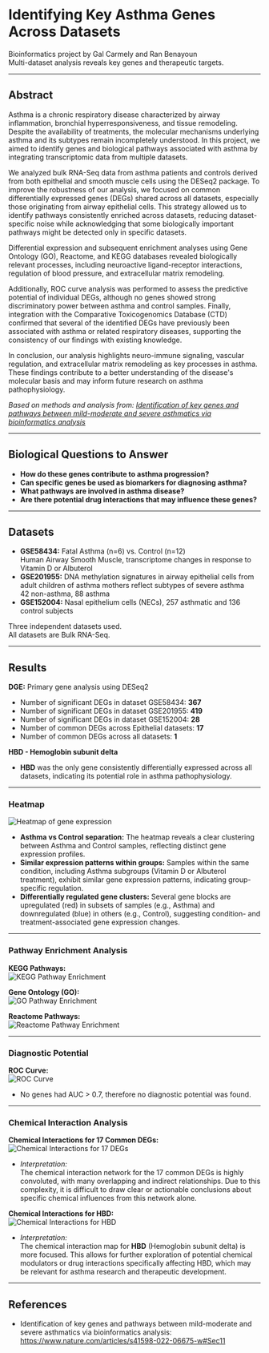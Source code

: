 # Identifying Key Asthma Genes Across Datasets

Bioinformatics project by Gal Carmely and Ran Benayoun  
Multi-dataset analysis reveals key genes and therapeutic targets.

---

## Abstract

Asthma is a chronic respiratory disease characterized by airway inflammation, bronchial hyperresponsiveness, and tissue remodeling. Despite the availability of treatments, the molecular mechanisms underlying asthma and its subtypes remain incompletely understood. In this project, we aimed to identify genes and biological pathways associated with asthma by integrating transcriptomic data from multiple datasets.

We analyzed bulk RNA-Seq data from asthma patients and controls derived from both epithelial and smooth muscle cells using the DESeq2 package. To improve the robustness of our analysis, we focused on common differentially expressed genes (DEGs) shared across all datasets, especially those originating from airway epithelial cells. This strategy allowed us to identify pathways consistently enriched across datasets, reducing dataset-specific noise while acknowledging that some biologically important pathways might be detected only in specific datasets.

Differential expression and subsequent enrichment analyses using Gene Ontology (GO), Reactome, and KEGG databases revealed biologically relevant processes, including neuroactive ligand-receptor interactions, regulation of blood pressure, and extracellular matrix remodeling.

Additionally, ROC curve analysis was performed to assess the predictive potential of individual DEGs, although no genes showed strong discriminatory power between asthma and control samples. Finally, integration with the Comparative Toxicogenomics Database (CTD) confirmed that several of the identified DEGs have previously been associated with asthma or related respiratory diseases, supporting the consistency of our findings with existing knowledge.

In conclusion, our analysis highlights neuro-immune signaling, vascular regulation, and extracellular matrix remodeling as key processes in asthma. These findings contribute to a better understanding of the disease's molecular basis and may inform future research on asthma pathophysiology.

*Based on methods and analysis from: [Identification of key genes and pathways between mild-moderate and severe asthmatics via bioinformatics analysis](https://www.nature.com/articles/s41598-022-06675-w#Sec11)*

---

## Biological Questions to Answer

- **How do these genes contribute to asthma progression?**
- **Can specific genes be used as biomarkers for diagnosing asthma?**
- **What pathways are involved in asthma disease?**
- **Are there potential drug interactions that may influence these genes?**

---

## Datasets

- **GSE58434:** Fatal Asthma (n=6) vs. Control (n=12)  
  Human Airway Smooth Muscle, transcriptome changes in response to Vitamin D or Albuterol
- **GSE201955:** DNA methylation signatures in airway epithelial cells from adult children of asthma mothers reflect subtypes of severe asthma  
  42 non-asthma, 88 asthma
- **GSE152004:** Nasal epithelium cells (NECs), 257 asthmatic and 136 control subjects

Three independent datasets used.  
All datasets are Bulk RNA-Seq.

---

## Results

**DGE:** Primary gene analysis using DESeq2

- Number of significant DEGs in dataset GSE58434: **367**
- Number of significant DEGs in dataset GSE201955: **419**
- Number of significant DEGs in dataset GSE152004: **28**
- Number of common DEGs across Epithelial datasets: **17**
- Number of common DEGs across all datasets: **1**

**HBD - Hemoglobin subunit delta**  
- **HBD** was the only gene consistently differentially expressed across all datasets, indicating its potential role in asthma pathophysiology.

---

### Heatmap

![Heatmap of gene expression](images/heatmap.png)

- **Asthma vs Control separation:** The heatmap reveals a clear clustering between Asthma and Control samples, reflecting distinct gene expression profiles.
- **Similar expression patterns within groups:** Samples within the same condition, including Asthma subgroups (Vitamin D or Albuterol treatment), exhibit similar gene expression patterns, indicating group-specific regulation.
- **Differentially regulated gene clusters:** Several gene blocks are upregulated (red) in subsets of samples (e.g., Asthma) and downregulated (blue) in others (e.g., Control), suggesting condition- and treatment-associated gene expression changes.

---

### Pathway Enrichment Analysis

**KEGG Pathways:**  
![KEGG Pathway Enrichment](images/KEGGpath.png)

**Gene Ontology (GO):**  
![GO Pathway Enrichment](images/GOpath.png)

**Reactome Pathways:**  
![Reactome Pathway Enrichment](images/ReactomePath.png)

---

### Diagnostic Potential

**ROC Curve:**  
![ROC Curve](images/ROC_Curve.png)

- No genes had AUC > 0.7, therefore no diagnostic potential was found.

---

### Chemical Interaction Analysis

**Chemical Interactions for 17 Common DEGs:**  
![Chemical Interactions for 17 DEGs](images/17deg_Chemical_interaction.png)

- *Interpretation:*  
  The chemical interaction network for the 17 common DEGs is highly convoluted, with many overlapping and indirect relationships. Due to this complexity, it is difficult to draw clear or actionable conclusions about specific chemical influences from this network alone.

**Chemical Interactions for HBD:**  
![Chemical Interactions for HBD](images/HBD_Chemical_interactions.png)

- *Interpretation:*  
  The chemical interaction map for **HBD** (Hemoglobin subunit delta) is more focused. This allows for further exploration of potential chemical modulators or drug interactions specifically affecting HBD, which may be relevant for asthma research and therapeutic development.

---

## References

- Identification of key genes and pathways between mild-moderate and severe asthmatics via bioinformatics analysis: https://www.nature.com/articles/s41598-022-06675-w#Sec11